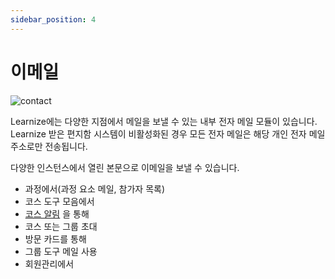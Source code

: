 ```yaml
---
sidebar_position: 4
---
```


# 이메일

![contact](https://user-images.githubusercontent.com/68142821/178636720-0b72df8f-e43e-488e-a11d-5b1f506106ef.png)

Learnize에는 다양한 지점에서 메일을 보낼 수 있는 내부 전자 메일 모듈이 있습니다. Learnize 받은 편지함 시스템이 비활성화된 경우 모든 전자 메일은 해당 개인 전자 메일 주소로만 전송됩니다.

다양한 인스턴스에서 열린 본문으로 이메일을 보낼 수 있습니다.

- 과정에서(과정 요소 메일, 참가자 목록)
- 코스 도구 모음에서
- [코스 알림](http://docs.learnize.co.kr/docs/course-operation/using-course-tools/course-reminders) 을 통해
- 코스 또는 그룹 초대
- 방문 카드를 통해
- 그룹 도구 메일 사용
- 회원관리에서